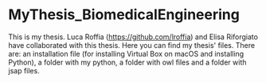 # MyThesis_BiomedicalEngineering
This is my thesis. Luca Roffia (https://github.com/lroffia) and Elisa Riforgiato have collaborated with this thesis.
Here you can find my thesis' files. There are: an installation file (for installing Virtual Box on macOS and installing Python), 
a folder with my python, a folder with owl files and a folder with jsap files.
